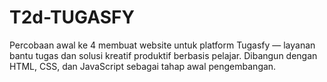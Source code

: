 # T2d-TUGASFY
Percobaan awal ke 4 membuat website untuk platform Tugasfy — layanan bantu tugas dan solusi kreatif produktif berbasis pelajar. Dibangun dengan HTML, CSS, dan JavaScript sebagai tahap awal pengembangan.
